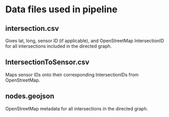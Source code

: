 # Data files used in pipeline

## intersection.csv
Gives lat, long, sensor ID (if applicable), and OpenStreetMap IntersectionID for all intersections included in the directed graph.

## IntersectionToSensor.csv
Maps sensor IDs onto their corresponding IntersectionIDs from OpenStreetMap.

## nodes.geojson
OpenStreetMap metadata for all intersections in the directed graph.
